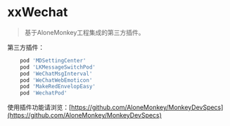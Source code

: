# xxWechat

> 基于AloneMonkey工程集成的第三方插件。

第三方插件：
```ruby
    pod 'MDSettingCenter'
    pod 'LKMessageSwitchPod'
    pod 'WeChatMsgInterval'
    pod 'WeChatWebEmoticon'
    pod 'MakeRedEnvelopEasy'
    pod 'WechatPod'
```

使用插件功能请浏览：[https://github.com/AloneMonkey/MonkeyDevSpecs](https://github.com/AloneMonkey/MonkeyDevSpecs)
